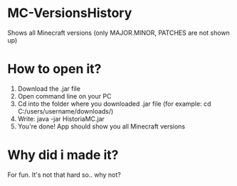 # MC-VersionsHistory
 Shows all Minecraft versions (only MAJOR.MINOR, PATCHES are not shown up)

# How to open it?
 1. Download the .jar file
 2. Open command line on your PC
 3. Cd into the folder where you downloaded .jar file (for example: cd C:/users/username/downloads/)
 4. Write: java -jar HistoriaMC.jar
 5. You're done! App should show you all Minecraft versions

# Why did i made it?
 For fun. It's not that hard so.. why not?
